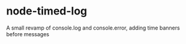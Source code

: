 node-timed-log
==============

A small revamp of console.log and console.error, adding time banners before messages
